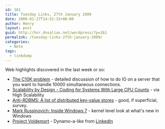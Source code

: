 ```yaml
---
id: 161
title: Tuesday Links, 27th January 2009
date: 2009-01-27T14:52:33+00:00
author: Henry
layout: post
guid: http://hnr.dnsalias.net/wordpress/?p=161
permalink: /tuesday-links-27th-january-2009/
categories:
  - Note
tags:
  - linkdump
---
```

Web highlights discovered in the last week or so:

  * [The C10K problem](http://www.kegel.com/c10k.html) - detailed discussion of how to do IO on a server that you want to handle 10000 simultaneous connections. 
  * [Scalability by Design - Coding for Systems With Large CPU Counts](http://highscalability.com/paper-scalability-design-coding-systems-large-cpu-counts) - via High Scalability 
  * [Anti-RDBMS: A list of distributed key-value stores](http://www.metabrew.com/article/anti-rdbms-a-list-of-distributed-key-value-stores/) - good, if superficial, survey. 
  * [Mark Russinovich: Inside Windows 7](http://channel9.msdn.com/shows/Going+Deep/Mark-Russinovich-Inside-Windows-7/) - kernel level look at what's new in Windows 
  * [Project Voldemort](http://project-voldemort.com/) - Dynamo-a-like from [LinkedIn](http://www.linkedin.com)
